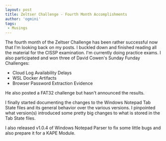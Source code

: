 ```yaml
---
layout: post
title: Zeltser Challenge - Fourth Month Accomplishments
author: 'ogmini'
tags:
 - Musings
---
```


The fourth month of the Zeltser Challenge has been rather successful now that I'm looking back on my posts. I buckled down and finished reading all the material for the CISSP examination. I'm currently doing practice exams. I also participated and won three of David Cowen's Sunday Funday Challenges:

- Cloud Log Availability Delays
- WSL Docker Artifacts
- Browser Password Extraction Evidence

He also posted a FAT32 challenge but hasn't announced the results.

I finally started documenting the changes to the Windows Notepad Tab State files and its general behavior over the various versions. I pinpointed what version(s) introduced some pretty big changes to what is stored in the Tab State files.

I also released v1.0.4 of Windows Notepad Parser to fix some little bugs and also prepare it for a KAPE Module.
